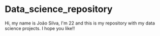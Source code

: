 # Data_science_repository
Hi, my name is João Silva, I'm 22 and this is my repository with my data science projects.
I hope you like!!
